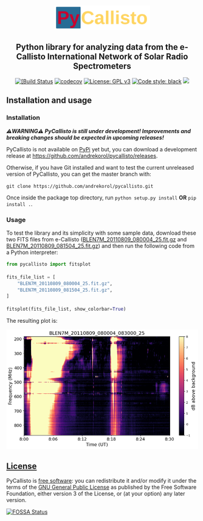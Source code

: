 <p align="center"><img src="assets/img/pycallisto_logo_200px.png" alt="PyCallisto Logo" style="width: 50%; height: 50%;" /></p>

<h2 align="center">Python library for analyzing data from the e-Callisto International Network of Solar Radio Spectrometers</h1>

<p align="center">
<a href="https://travis-ci.com/github/andrekorol/pycallisto"><img alt="[Build Status" src="https://travis-ci.com/andrekorol/pycallisto.svg?branch=dev" /></a>
<a href="https://codecov.io/gh/andrekorol/pycallisto"><img alt="codecov" src="https://codecov.io/gh/andrekorol/pycallisto/branch/dev/graph/badge.svg" /></a>
<a href="https://github.com/andrekorol/pycallisto/blob/master/LICENSE"><img alt="License: GPL v3" src="https://img.shields.io/badge/License-GPLv3-blue.svg" /></a>
<a href="https://github.com/psf/black"><img alt="Code style: black" src="https://img.shields.io/badge/code%20style-black-000000.svg"></a>
<a href="https://app.fossa.com/projects/git%2Bgithub.com%2Fandrekorol%2Fpycallisto?ref=badge_shield" alt="FOSSA Status"><img src="https://app.fossa.com/api/projects/git%2Bgithub.com%2Fandrekorol%2Fpycallisto.svg?type=shield"/></a>
</p>

## Installation and usage

### Installation

**_⚠️WARNING⚠️ PyCallisto is still under development! Improvements and breaking changes should be expected in upcoming releases!_**

PyCallisto is not available on [PyPi](https://pypi.org/) yet but, you can download a development release at https://github.com/andrekorol/pycallisto/releases.

Otherwise, if you have Git installed and want to test the current unreleased version of PyCallisto, you can get the master branch with:

`git clone https://github.com/andrekorol/pycallisto.git`

Once inside the package top directory, run `python setup.py install` **OR** `pip install .`.

### Usage

To test the library and its simplicity with some sample data, download these two FITS files from e-Callisto ([BLEN7M_20110809_080004_25.fit.gz](http://soleil80.cs.technik.fhnw.ch/solarradio/data/2002-20yy_Callisto/2011/08/09/BLEN7M_20110809_080004_25.fit.gz) and [BLEN7M_20110809_081504_25.fit.gz](http://soleil80.cs.technik.fhnw.ch/solarradio/data/2002-20yy_Callisto/2011/08/09/BLEN7M_20110809_081504_25.fit.gz)) and then run the following code from a Python interpreter:

```Python
from pycallisto import fitsplot

fits_file_list = [
    "BLEN7M_20110809_080004_25.fit.gz",
    "BLEN7M_20110809_081504_25.fit.gz",
]

fitsplot(fits_file_list, show_colorbar=True)
```

The resulting plot is:

<p align="center"><img src="examples/BLEN7M_20110809_080004_083000_25.png" alt="BLEN7M_20110809_080004_083000_25.png" /></p>

## [License](https://github.com/andrekorol/pycallisto/blob/master/LICENSE)

PyCallisto is [free software](https://www.gnu.org/philosophy/free-sw.en.html): you can redistribute it and/or modify
it under the terms of the [GNU General Public License](<https://tldrlegal.com/license/gnu-general-public-license-v3-(gpl-3)>) as published by
the Free Software Foundation, either version 3 of the License, or
(at your option) any later version.

[![FOSSA Status](https://app.fossa.com/api/projects/git%2Bgithub.com%2Fandrekorol%2Fpycallisto.svg?type=large)](https://app.fossa.com/projects/git%2Bgithub.com%2Fandrekorol%2Fpycallisto?ref=badge_large)
